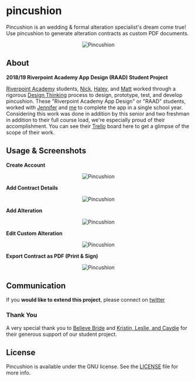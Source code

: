 
# pincushion
Pincushion is an wedding & formal alteration specialist's dream come true! Use pincushion to generate
alteration contracts as custom PDF documents.

<p align="center">
	<img src="https://raw.githubusercontent.com/riverpointacademy/pincushion/master/images/ReadMeLogo.png" alt="Pincushion">
</p>


## About
**2018/19 Riverpoint Academy App Design (RAAD) Student Project**

[Riverpoint Academy](https://twitter.com/riverptacademy) students, [Nick](https://github.com/nickhaggerty), [Haley](https://github.com/imonacomputer), and [Matt](https://github.com/theguymatt) worked through a rigorous [Design Thinking](http://www.designkit.org//) process to design, prototype, test, and develop pincushion. These "Riverpoint Academy App Design" or "RAAD" students, worked with [Jennifer](https://github.com/jenniferqboyd) and [me](https://github.com/matthewalangreen) to complete the app in a single school year. Considering this work was done in addition by this senior and two freshman in addition to their full course load, we're especially proud of their accomplishment. You can see their [Trello](https://trello.com/b/E8S0fkrD/raad) board here to get a glimpse of the scope of their work.





## Usage & Screenshots

**Create Account**
<p align="center">
	<img src="https://raw.githubusercontent.com/riverpointacademy/pincushion/master/images/CreateAccount.gif" alt="Pincushion">
</p>

**Add Contract Details**
<p align="center">
	<img src="https://raw.githubusercontent.com/riverpointacademy/pincushion/master/images/AddContractDetails.gif" alt="Pincushion">
</p>

**Add Alteration**
<p align="center">
	<img src="https://raw.githubusercontent.com/riverpointacademy/pincushion/master/images/AddAlteration.gif" alt="Pincushion">
</p>

**Edit Custom Alteration**
<p align="center">
	<img src="https://raw.githubusercontent.com/riverpointacademy/pincushion/master/images/CreateAccount.gif" alt="Pincushion">
</p>

**Export Contract as PDF (Print & Sign)**
<p align="center">
	<img src="https://raw.githubusercontent.com/riverpointacademy/pincushion/master/images/CreateAccount.gif" alt="Pincushion">
</p>

## Communication

If you **would like to extend this project**, please connect on [twitter](http://twitter.com/stematthewgreen)


### Thank You

A very special thank you to [Believe Bride](https://believebride.com) and  [Kristin, Leslie, and Caydie](https://believebride.com/alterations) for their generous support of our student project.

## License

Pincushion is available under the GNU license. See the [LICENSE](LICENSE) file for more info.
